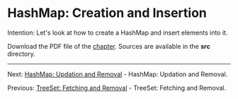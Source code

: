 # HashMap: Creation and Insertion

Intention: Let's look at how to create a HashMap and insert elements into it.

Download the PDF file of the [chapter](chapter_20.pdf). Sources are available in the <b>src</b> directory. 


<hr>

Next: [HashMap: Updation and Removal](chapter_21.md "HashMap: Updation and Removal") - HashMap: Updation and Removal.

Previous: [TreeSet: Fetching and Removal](chapter_19.md "TreeSet: Fetching and Removal") - TreeSet: Fetching and Removal.